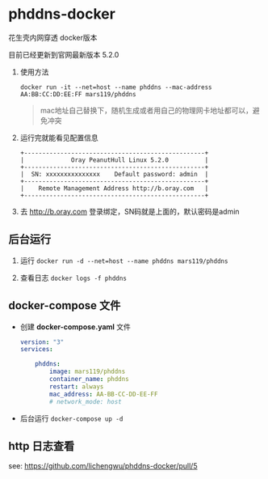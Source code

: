 # phddns-docker

花生壳内网穿透 docker版本

目前已经更新到官网最新版本 5.2.0

1. 使用方法

    ```shell
    docker run -it --net=host --name phddns --mac-address AA:BB:CC:DD:EE:FF mars119/phddns 
    ```

    > mac地址自己替换下，随机生成或者用自己的物理网卡地址都可以，避免冲突

2. 运行完就能看见配置信息

    ```shell
    +--------------------------------------------------+
    |             Oray PeanutHull Linux 5.2.0          |
    +--------------------------------------------------+
    |  SN: xxxxxxxxxxxxxxx    Default password: admin  |
    +--------------------------------------------------+
    |    Remote Management Address http://b.oray.com   |
    +--------------------------------------------------+
    ```

3. 去 <http://b.oray.com> 登录绑定，SN码就是上面的，默认密码是admin

## 后台运行

1. 运行 `docker run -d --net=host --name phddns mars119/phddns`

2. 查看日志 `docker logs -f phddns`

## docker-compose 文件

- 创建 **docker-compose.yaml** 文件

    ```yaml
    version: "3"
    services:

        phddns:
            image: mars119/phddns
            container_name: phddns
            restart: always
            mac_address: AA-BB-CC-DD-EE-FF
            # network_mode: host
    ```

- 后台运行 `docker-compose up -d`

## http 日志查看

see: <https://github.com/lichengwu/phddns-docker/pull/5>
